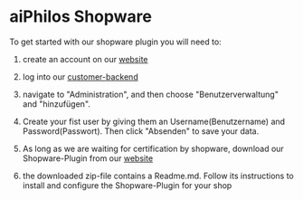 # aiPhilos Shopware

To get started with our shopware plugin you will need to:

1. create an account on our [website](https://www.aiphilos.com/registrierung)

2. log into our [customer-backend](https://account.aiphilos.com)

3. navigate to "Administration", and then choose "Benutzerverwaltung" and "hinzufügen".

4. Create your fist user by giving them an Username(Benutzername) and Password(Passwort). Then click "Absenden" to save your data.

5. As long as we are waiting for certification by shopware, download our Shopware-Plugin from our [website](https://www.aiphilos.com/shopsysteme)

6. the downloaded zip-file contains a Readme.md. Follow its instructions to install and configure the Shopware-Plugin for your shop